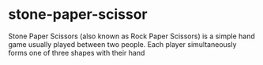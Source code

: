 # stone-paper-scissor
Stone Paper Scissors (also known as Rock Paper Scissors) is a simple hand game usually played between two people. Each player simultaneously forms one of three shapes with their hand
